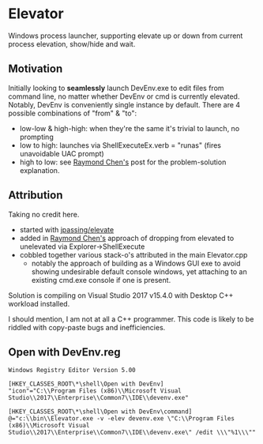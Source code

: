 # Elevator
Windows process launcher, supporting elevate up or down from current process elevation, show/hide and wait.

## Motivation
Initially looking to **seamlessly** launch DevEnv.exe to edit files from command line, no matter whether DevEnv or cmd is currently elevated.  Notably, DevEnv is conveniently single instance by default. There are 4 possible combinations of "from" & "to":
* low-low & high-high: when they're the same it's trivial to launch, no prompting
* low to high: launches via ShellExecuteEx.verb = "runas" (fires unavoidable UAC prompt)
* high to low: see [Raymond Chen's](https://blogs.msdn.microsoft.com/oldnewthing/20131118-00/?p=2643) post for the problem-solution explanation.

## Attribution
Taking no credit here.
* started with [jpassing/elevate](https://github.com/jpassing/elevate)
* added in [Raymond Chen's](https://blogs.msdn.microsoft.com/oldnewthing/20131118-00/?p=2643) approach of dropping from elevated to unelevated via Explorer->ShellExecute
* cobbled together various stack-o's attributed in the main Elevator.cpp
  * notably the approach of building as a Windows GUI exe to avoid showing undesirable default console windows, yet attaching to an existing cmd.exe console if one is present.

Solution is compiling on Visual Studio 2017 v15.4.0 with Desktop C++ workload installed.

I should mention, I am not at all a C++ programmer.  This code is likely to be riddled with copy-paste bugs and inefficiencies.

## Open with DevEnv.reg
```
Windows Registry Editor Version 5.00

[HKEY_CLASSES_ROOT\*\shell\Open with DevEnv]
"icon"="C:\\Program Files (x86)\\Microsoft Visual Studio\\2017\\Enterprise\\Common7\\IDE\\devenv.exe"

[HKEY_CLASSES_ROOT\*\shell\Open with DevEnv\command]
@="c:\\bin\\Elevator.exe -v -elev devenv.exe \"C:\\Program Files (x86)\\Microsoft Visual Studio\\2017\\Enterprise\\Common7\\IDE\\devenv.exe\" /edit \\\"%1\\\""
```
